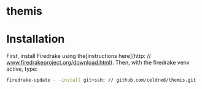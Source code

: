 # themis

# Installation

First, install Firedrake using the[instructions here](http: // www.firedrakeproject.org/download.html). Then, with the firedrake venv active, type:

```bash
firedrake-update - -install git+ssh: // github.com/celdred/themis.git
```
